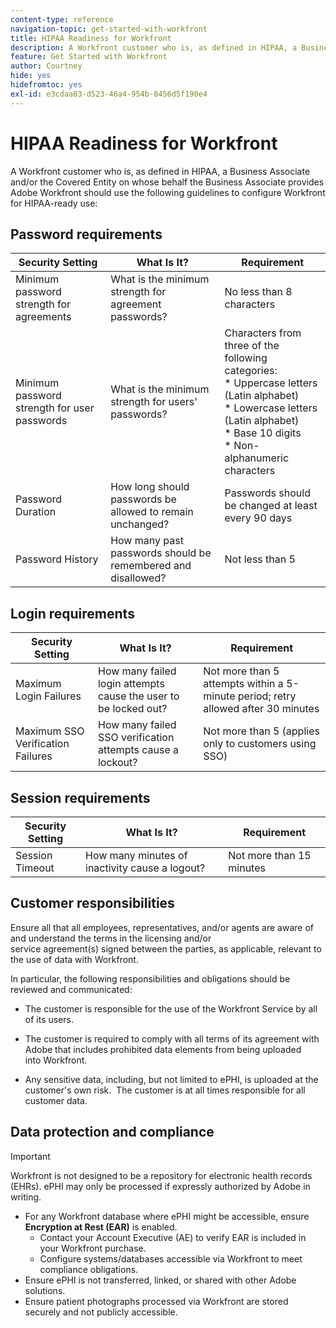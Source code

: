 ```yaml
---
content-type: reference
navigation-topic: get-started-with-workfront
title: HIPAA Readiness for Workfront
description: A Workfront customer who is, as defined in HIPAA, a Business Associate and/or the Covered Entity on whose behalf the Business Associate provides Adobe Workfront should use the following guidelines to configure Workfront for HIPAA-ready use.
feature: Get Started with Workfront
author: Courtney
hide: yes
hidefromtoc: yes
exl-id: e3cdaa03-d523-46a4-954b-8456d5f190e4
---
```

# HIPAA Readiness for Workfront

A Workfront customer who is, as defined in HIPAA, a Business Associate and/or the Covered Entity on whose behalf the Business Associate provides Adobe Workfront should use the following guidelines to configure Workfront for HIPAA-ready use:


## Password requirements

| **Security Setting** | **What Is It?** | **Requirement** |
|----------------------|------------------|------------------|
| Minimum password strength for agreements | What is the minimum strength for agreement passwords? | No less than 8 characters |
| Minimum password strength for user passwords | What is the minimum strength for users' passwords? | Characters from three of the following categories:<br>* Uppercase letters (Latin alphabet)<br>* Lowercase letters (Latin alphabet)<br>* Base 10 digits<br>* Non-alphanumeric characters |
| Password Duration | How long should passwords be allowed to remain unchanged? | Passwords should be changed at least every 90 days |
| Password History | How many past passwords should be remembered and disallowed? | Not less than 5 |


## Login requirements

| **Security Setting** | **What Is It?** | **Requirement** |
|----------------------|------------------|------------------|
| Maximum Login Failures | How many failed login attempts cause the user to be locked out? | Not more than 5 attempts within a 5-minute period; retry allowed after 30 minutes |
| Maximum SSO Verification Failures | How many failed SSO verification attempts cause a lockout? | Not more than 5 (applies only to customers using SSO) |


## Session requirements

| **Security Setting** | **What Is It?** | **Requirement** |
|----------------------|------------------|------------------|
| Session Timeout | How many minutes of inactivity cause a logout? | Not more than 15 minutes |

## Customer responsibilities

Ensure all that all employees, representatives, and/or agents are aware of and understand the terms in the licensing and/or service agreement(s) signed between the parties, as applicable, relevant to the use of data with Workfront.

In particular, the following responsibilities and obligations should be reviewed and communicated: 

* The customer is responsible for the use of the Workfront Service by all of its users. 

* The customer is required to comply with all terms of its agreement with Adobe that includes prohibited data elements from being uploaded into Workfront. 

* Any sensitive data, including, but not limited to ePHI, is uploaded at the customer's own risk.  The customer is at all times responsible for all customer data. 


## Data protection and compliance

>[!IMPORTANT]
>
>Workfront is not designed to be a repository for electronic health records (EHRs). ePHI may only be processed if expressly authorized by Adobe in writing. 

* For any Workfront database where ePHI might be accessible, ensure **Encryption at Rest (EAR)** is enabled.
    * Contact your Account Executive (AE) to verify EAR is included in your Workfront purchase.
    * Configure systems/databases accessible via Workfront to meet compliance obligations.
* Ensure ePHI is not transferred, linked, or shared with other Adobe solutions.
* Ensure patient photographs processed via Workfront are stored securely and not publicly accessible.
